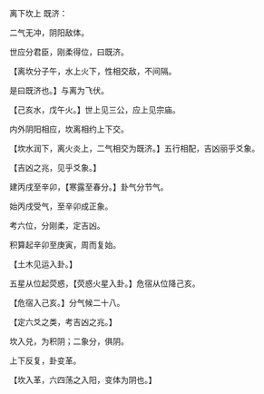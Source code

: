 离下坎上 既济：

二气无冲，阴阳敌体。

世应分君臣，刚柔得位，曰既济。

【离坎分子午，水上火下，性相交敌，不间隔。

是曰既济也。】与离为飞伏。

【己亥水，戊午火。】世上见三公，应上见宗庙。

内外阴阳相应，坎离相约上下交。

【坎水润下，离火炎上，二气相交为既济。】五行相配，吉凶丽乎爻象。

【吉凶之兆，见乎爻象。】

建丙戌至辛卯，【寒露至春分。】卦气分节气。

始丙戌受气，至辛卯成正象。

考六位，分刚柔，定吉凶。

积算起辛卯至庚寅，周而复始。

【土木见运入卦。】

五星从位起荧惑，【荧惑火星入卦。】危宿从位降己亥。

【危宿入己亥。】分气候二十八。

【定六爻之类，考吉凶之兆。】

坎入兑，为积阴；二象分，俱阴。

上下反复，卦变革。

【坎入革，六四荡之入阳，变体为阴也。】

